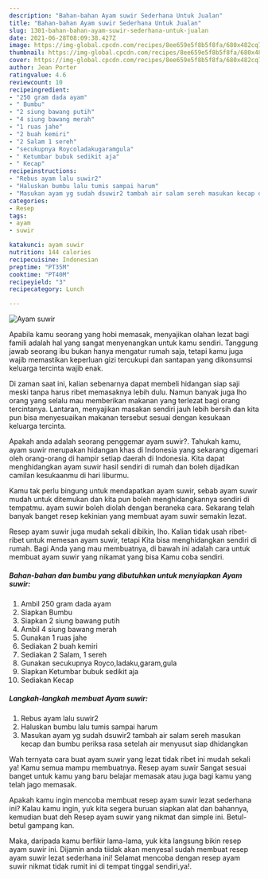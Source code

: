 ```yaml
---
description: "Bahan-bahan Ayam suwir Sederhana Untuk Jualan"
title: "Bahan-bahan Ayam suwir Sederhana Untuk Jualan"
slug: 1301-bahan-bahan-ayam-suwir-sederhana-untuk-jualan
date: 2021-06-28T08:09:38.427Z
image: https://img-global.cpcdn.com/recipes/8ee659e5f8b5f8fa/680x482cq70/ayam-suwir-foto-resep-utama.jpg
thumbnail: https://img-global.cpcdn.com/recipes/8ee659e5f8b5f8fa/680x482cq70/ayam-suwir-foto-resep-utama.jpg
cover: https://img-global.cpcdn.com/recipes/8ee659e5f8b5f8fa/680x482cq70/ayam-suwir-foto-resep-utama.jpg
author: Jean Porter
ratingvalue: 4.6
reviewcount: 10
recipeingredient:
- "250 gram dada ayam"
- " Bumbu"
- "2 siung bawang putih"
- "4 siung bawang merah"
- "1 ruas jahe"
- "2 buah kemiri"
- "2 Salam 1 sereh"
- "secukupnya Roycoladakugaramgula"
- " Ketumbar bubuk sedikit aja"
- " Kecap"
recipeinstructions:
- "Rebus ayam lalu suwir2"
- "Haluskan bumbu lalu tumis sampai harum"
- "Masukan ayam yg sudah dsuwir2 tambah air salam sereh masukan kecap dan bumbu periksa rasa setelah air menyusut siap dhidangkan"
categories:
- Resep
tags:
- ayam
- suwir

katakunci: ayam suwir 
nutrition: 144 calories
recipecuisine: Indonesian
preptime: "PT35M"
cooktime: "PT40M"
recipeyield: "3"
recipecategory: Lunch

---
```



![Ayam suwir](https://img-global.cpcdn.com/recipes/8ee659e5f8b5f8fa/680x482cq70/ayam-suwir-foto-resep-utama.jpg)

Apabila kamu seorang yang hobi memasak, menyajikan olahan lezat bagi famili adalah hal yang sangat menyenangkan untuk kamu sendiri. Tanggung jawab seorang ibu bukan hanya mengatur rumah saja, tetapi kamu juga wajib memastikan keperluan gizi tercukupi dan santapan yang dikonsumsi keluarga tercinta wajib enak.

Di zaman  saat ini, kalian sebenarnya dapat membeli hidangan siap saji meski tanpa harus ribet memasaknya lebih dulu. Namun banyak juga lho orang yang selalu mau memberikan makanan yang terlezat bagi orang tercintanya. Lantaran, menyajikan masakan sendiri jauh lebih bersih dan kita pun bisa menyesuaikan makanan tersebut sesuai dengan kesukaan keluarga tercinta. 



Apakah anda adalah seorang penggemar ayam suwir?. Tahukah kamu, ayam suwir merupakan hidangan khas di Indonesia yang sekarang digemari oleh orang-orang di hampir setiap daerah di Indonesia. Kita dapat menghidangkan ayam suwir hasil sendiri di rumah dan boleh dijadikan camilan kesukaanmu di hari liburmu.

Kamu tak perlu bingung untuk mendapatkan ayam suwir, sebab ayam suwir mudah untuk ditemukan dan kita pun boleh menghidangkannya sendiri di tempatmu. ayam suwir boleh diolah dengan beraneka cara. Sekarang telah banyak banget resep kekinian yang membuat ayam suwir semakin lezat.

Resep ayam suwir juga mudah sekali dibikin, lho. Kalian tidak usah ribet-ribet untuk memesan ayam suwir, tetapi Kita bisa menghidangkan sendiri di rumah. Bagi Anda yang mau membuatnya, di bawah ini adalah cara untuk membuat ayam suwir yang nikamat yang bisa Kamu coba sendiri.

<!--inarticleads1-->

##### Bahan-bahan dan bumbu yang dibutuhkan untuk menyiapkan Ayam suwir:

1. Ambil 250 gram dada ayam
1. Siapkan  Bumbu
1. Siapkan 2 siung bawang putih
1. Ambil 4 siung bawang merah
1. Gunakan 1 ruas jahe
1. Sediakan 2 buah kemiri
1. Sediakan 2 Salam, 1 sereh
1. Gunakan secukupnya Royco,ladaku,garam,gula
1. Siapkan  Ketumbar bubuk sedikit aja
1. Sediakan  Kecap




<!--inarticleads2-->

##### Langkah-langkah membuat Ayam suwir:

1. Rebus ayam lalu suwir2
1. Haluskan bumbu lalu tumis sampai harum
1. Masukan ayam yg sudah dsuwir2 tambah air salam sereh masukan kecap dan bumbu periksa rasa setelah air menyusut siap dhidangkan




Wah ternyata cara buat ayam suwir yang lezat tidak ribet ini mudah sekali ya! Kamu semua mampu membuatnya. Resep ayam suwir Sangat sesuai banget untuk kamu yang baru belajar memasak atau juga bagi kamu yang telah jago memasak.

Apakah kamu ingin mencoba membuat resep ayam suwir lezat sederhana ini? Kalau kamu ingin, yuk kita segera buruan siapkan alat dan bahannya, kemudian buat deh Resep ayam suwir yang nikmat dan simple ini. Betul-betul gampang kan. 

Maka, daripada kamu berfikir lama-lama, yuk kita langsung bikin resep ayam suwir ini. Dijamin anda tiidak akan menyesal sudah membuat resep ayam suwir lezat sederhana ini! Selamat mencoba dengan resep ayam suwir nikmat tidak rumit ini di tempat tinggal sendiri,ya!.

